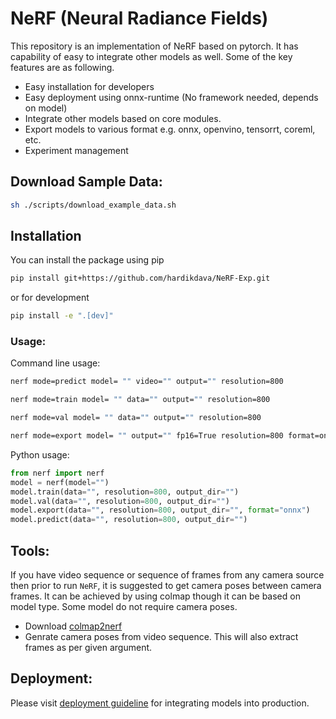 # NeRF (Neural Radiance Fields)

This repository is an implementation of NeRF based on pytorch. It has capability of easy to integrate other models as well.  Some of the key features are as following.

 - Easy installation for developers 
 - Easy deployment using onnx-runtime (No framework needed, depends on model) 
 - Integrate other models based on core modules.
 - Export models to various format e.g. onnx, openvino, tensorrt,
   coreml, etc.
 - Experiment management


## Download Sample Data:

```bash
sh ./scripts/download_example_data.sh
```

## Installation

You can install the package using pip

```bash
pip install git+https://github.com/hardikdava/NeRF-Exp.git
```

or for development

```bash
pip install -e ".[dev]"
```


### Usage:

Command line usage:
```bash
nerf mode=predict model= "" video="" output="" resolution=800

nerf mode=train model= "" data="" output="" resolution=800

nerf mode=val model= "" data="" output="" resolution=800

nerf mode=export model= "" output="" fp16=True resolution=800 format=onnx
```

Python usage:
```python
from nerf import nerf
model = nerf(model="")
model.train(data="", resolution=800, output_dir="")
model.val(data="", resolution=800, output_dir="")
model.export(data="", resolution=800, output_dir="", format="onnx")
model.predict(data="", resolution=800, output_dir="")
```

## Tools:

If you have video sequence or sequence of frames from any camera source then prior to run `NeRF`, it is suggested to get camera poses between camera frames. It can be achieved by using colmap though it can be based on model type. Some model do not require camera poses.

- Download [colmap2nerf](https://github.com/NVlabs/instant-ngp/blob/master/scripts/colmap2nerf.py)
- Genrate camera poses from video sequence. This will also extract frames as per given argument.



## Deployment:

Please visit [deployment guideline](https://github.com/hardikdava/NeRF-Exp/blob/main/DEPLOYMENT.md) for integrating models into production.


